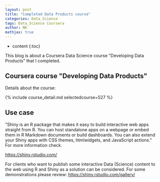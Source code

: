 ```yaml
---
layout: post
title: "Completed Data Products course"
categories: Data_Science
tags: Data_Science Coursera
author: NK
mathjax: true
---
```


* content
{:toc}

This blog is about a Coursera Data Science course "Developing Data Products" that I completed. 

## Coursera course "Developing Data Products"

Details about the course:

{% include course_detail.md selectedcourse=527 %}


## Use case

"Shiny is an R package that makes it easy to build interactive web apps straight from R. You can host standalone apps on a webpage or embed them in R Markdown documents or build dashboards. You can also extend your Shiny apps with CSS themes, htmlwidgets, and JavaScript actions." For more information check.

<https://shiny.rstudio.com/>

For clients who want to publish some interactive Data (Science) content to the web using R and Shiny as a solution can be considered. For some demonstrations please review:
<https://shiny.rstudio.com/gallery/>
